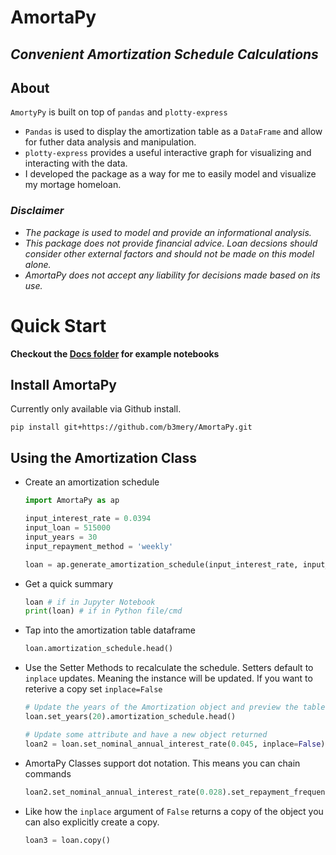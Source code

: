 # AmortaPy
## <i>Convenient Amortization Schedule Calculations</i>
## About
`AmortyPy` is built on top of `pandas` and `plotty-express`
* `Pandas` is used to display the amortization table as a `DataFrame` and allow for futher data analysis and manipulation.
* `plotty-express` provides a useful interactive graph for visualizing and interacting with the data.  
* I developed the package as a way for me to easily model and visualize my mortage homeloan. 

### <i><b>Disclaimer</b>
* The package is used to model and provide an informational analysis. 
* This package does not provide financial advice. Loan decsions should consider other external factors and should not be made on this model alone. 
* AmortaPy does not accept any liability for decisions made based on its use.
</i>

# Quick Start
<b>Checkout the [Docs folder](./Docs/README.md) for example notebooks</b>
## Install AmortaPy
Currently only available via Github install.
```shell
pip install git+https://github.com/b3mery/AmortaPy.git
```
## Using the Amortization Class
* Create an amortization schedule
    ```python
    import AmortaPy as ap

    input_interest_rate = 0.0394
    input_loan = 515000
    input_years = 30
    input_repayment_method = 'weekly'

    loan = ap.generate_amortization_schedule(input_interest_rate, input_loan, input_years, input_repayment_method)
    ```

* Get a quick summary
    ```python
    loan # if in Jupyter Notebook
    print(loan) # if in Python file/cmd
    ```

* Tap into the amortization table dataframe
    ```python
    loan.amortization_schedule.head()
    ```

* Use the Setter Methods to recalculate the schedule. Setters default to `inplace` updates. Meaning the instance will be updated. If you want to reterive a copy set `inplace=False`
    ```python
    # Update the years of the Amortization object and preview the table head again
    loan.set_years(20).amortization_schedule.head()

    # Update some attribute and have a new object returned
    loan2 = loan.set_nominal_annual_interest_rate(0.045, inplace=False)
    ```
* AmortaPy Classes support dot notation. This means you can chain commands
    ```python
    loan2.set_nominal_annual_interest_rate(0.028).set_repayment_frequency_periods('monthly')
    ```
* Like how the `inplace` argument of `False` returns a copy of the object you can also explicitly create a copy. 
    ```python
    loan3 = loan.copy()
    ```
